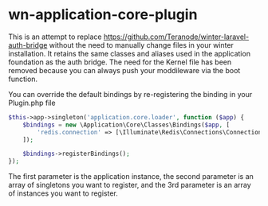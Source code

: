 # wn-application-core-plugin

This is an attempt to replace https://github.com/Teranode/winter-laravel-auth-bridge without the need to manually change files in your winter installation. It retains the same classes and aliases used in the application foundation as the auth bridge. The need for the Kernel file has been removed because you can always push your moddileware via the boot function.

You can override the default bindings by re-registering the binding in your Plugin.php file

```php 
$this->app->singleton('application.core.loader', function ($app) {
    $bindings = new \Application\Core\Classes\Bindings($app, [
        'redis.connection' => [\Illuminate\Redis\Connections\Connection::class, \Illuminate\Contracts\Redis\Connection::class],
    ]);

    $bindings->registerBindings();
});
```

The first parameter is the application instance, the second parameter is an array of singletons you want to register, and the 3rd parameter is an array of instances you want to register.
